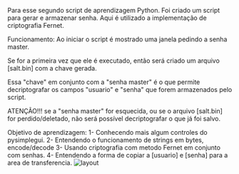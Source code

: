 Para esse segundo script de aprendizagem Python.
Foi criado um script para gerar e armazenar senha.
Aqui é utilizado a implementação de criptografia Fernet.

Funcionamento:
Ao iniciar o script é mostrado uma janela pedindo a senha master.

Se for a primeira vez que ele é executado, então será criado um
arquivo [salt.bin] com a chave gerada.

Essa "chave" em conjunto com a "senha master" é o que permite decriptografar
os campos "usuario" e "senha" que forem armazenados pelo script.

ATENÇÃO!!! se a "senha master" for esquecida, ou se o arquivo [salt.bin]
for perdido/deletado, não será possível decriptografar o que já foi salvo.

Objetivo de aprendizagem:
1- Conhecendo mais algum controles do pysimplegui.
2- Entendendo o funcionamento de strings em bytes, encode/decode
3- Usando criptografia com metodo Fernet em conjunto com senhas.
4- Entendendo a forma de copiar a [usuario] e [senha] para a area de transferencia.
![layout](https://user-images.githubusercontent.com/114777198/193620792-5157da06-50fd-49da-82ad-2ac2f88a2a66.png)
